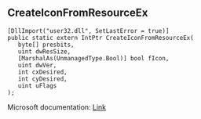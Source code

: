 ## CreateIconFromResourceEx

```
[DllImport("user32.dll", SetLastError = true)]
public static extern IntPtr CreateIconFromResourceEx(
   byte[] presbits,
   uint dwResSize,
   [MarshalAs(UnmanagedType.Bool)] bool fIcon,
   uint dwVer,
   int cxDesired,
   int cyDesired,
   uint uFlags
);
```

Microsoft documentation: [Link](https://docs.microsoft.com/en-us/windows/win32/api/winuser/nf-winuser-createiconfromresourceex)
